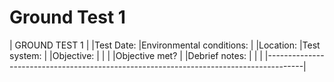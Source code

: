 # Ground Test 1



|                                  GROUND TEST 1                                        | 
|Test Date:                          |Environmental conditions:                         |
|Location:                           |Test system:                                      |
|Objective:                                                                             |
|                                                                                       |
|Objective met?                                                                         |
|Debrief notes:                                                                         |
|                                                                                       |
|---------------------------------------------------------------------------------------|
